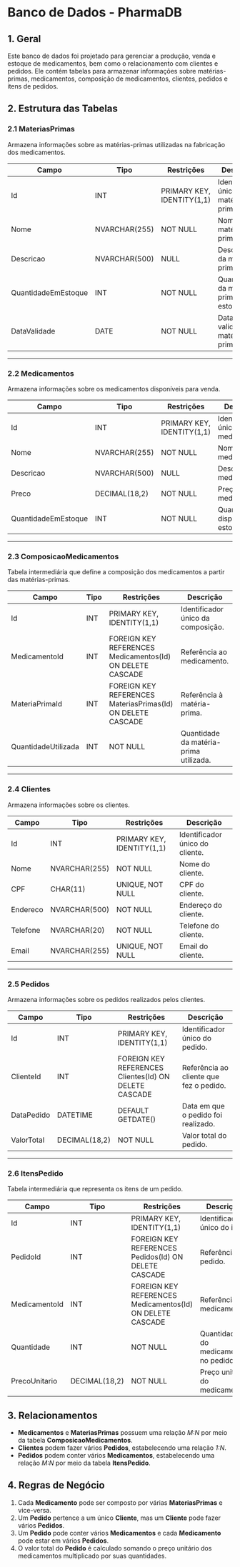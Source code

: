 # Banco de Dados - PharmaDB

## 1. Geral
Este banco de dados foi projetado para gerenciar a produção, venda e estoque de medicamentos, bem como o relacionamento com clientes e pedidos. Ele contém tabelas para armazenar informações sobre matérias-primas, medicamentos, composição de medicamentos, clientes, pedidos e itens de pedidos.

## 2. Estrutura das Tabelas

### 2.1 MateriasPrimas
Armazena informações sobre as matérias-primas utilizadas na fabricação dos medicamentos.

| Campo              | Tipo        | Restrições                          | Descrição                                      |
|--------------------|------------|--------------------------------|------------------------------------------------|
| Id                | INT        | PRIMARY KEY, IDENTITY(1,1)   | Identificador único da matéria-prima.          |
| Nome              | NVARCHAR(255) | NOT NULL                        | Nome da matéria-prima.                        |
| Descricao         | NVARCHAR(500) | NULL                            | Descrição da matéria-prima.                    |
| QuantidadeEmEstoque | INT       | NOT NULL                        | Quantidade da matéria-prima em estoque.       |
| DataValidade      | DATE        | NOT NULL                        | Data de validade da matéria-prima.            |

---

### 2.2 Medicamentos
Armazena informações sobre os medicamentos disponíveis para venda.

| Campo             | Tipo        | Restrições                          | Descrição                                    |
|-------------------|------------|--------------------------------|----------------------------------------|
| Id               | INT        | PRIMARY KEY, IDENTITY(1,1)   | Identificador único do medicamento.   |
| Nome             | NVARCHAR(255) | NOT NULL                        | Nome do medicamento.                  |
| Descricao        | NVARCHAR(500) | NULL                            | Descrição do medicamento.              |
| Preco            | DECIMAL(18,2) | NOT NULL                        | Preço do medicamento.                  |
| QuantidadeEmEstoque | INT      | NOT NULL                        | Quantidade disponível em estoque.     |

---

### 2.3 ComposicaoMedicamentos
Tabela intermediária que define a composição dos medicamentos a partir das matérias-primas.

| Campo             | Tipo  | Restrições                          | Descrição                                       |
|-------------------|------|--------------------------------|-------------------------------------------|
| Id               | INT  | PRIMARY KEY, IDENTITY(1,1)   | Identificador único da composição.       |
| MedicamentoId    | INT  | FOREIGN KEY REFERENCES Medicamentos(Id) ON DELETE CASCADE | Referência ao medicamento. |
| MateriaPrimaId   | INT  | FOREIGN KEY REFERENCES MateriasPrimas(Id) ON DELETE CASCADE | Referência à matéria-prima. |
| QuantidadeUtilizada | INT | NOT NULL                        | Quantidade da matéria-prima utilizada. |

---

### 2.4 Clientes
Armazena informações sobre os clientes.

| Campo     | Tipo        | Restrições                          | Descrição                                |
|-----------|------------|--------------------------------|--------------------------------|
| Id        | INT        | PRIMARY KEY, IDENTITY(1,1)   | Identificador único do cliente.|
| Nome      | NVARCHAR(255) | NOT NULL                        | Nome do cliente.                 |
| CPF       | CHAR(11)   | UNIQUE, NOT NULL               | CPF do cliente.                  |
| Endereco  | NVARCHAR(500) | NOT NULL                        | Endereço do cliente.             |
| Telefone  | NVARCHAR(20)  | NOT NULL                        | Telefone do cliente.             |
| Email     | NVARCHAR(255) | UNIQUE, NOT NULL               | Email do cliente.                |

---

### 2.5 Pedidos
Armazena informações sobre os pedidos realizados pelos clientes.

| Campo     | Tipo       | Restrições                          | Descrição                               |
|-----------|-----------|--------------------------------|--------------------------------|
| Id        | INT       | PRIMARY KEY, IDENTITY(1,1)   | Identificador único do pedido. |
| ClienteId | INT       | FOREIGN KEY REFERENCES Clientes(Id) ON DELETE CASCADE | Referência ao cliente que fez o pedido. |
| DataPedido | DATETIME  | DEFAULT GETDATE()            | Data em que o pedido foi realizado. |
| ValorTotal | DECIMAL(18,2) | NOT NULL                        | Valor total do pedido.          |

---

### 2.6 ItensPedido
Tabela intermediária que representa os itens de um pedido.

| Campo         | Tipo       | Restrições                          | Descrição                              |
|--------------|-----------|--------------------------------|--------------------------------|
| Id          | INT       | PRIMARY KEY, IDENTITY(1,1)   | Identificador único do item.  |
| PedidoId    | INT       | FOREIGN KEY REFERENCES Pedidos(Id) ON DELETE CASCADE | Referência ao pedido. |
| MedicamentoId | INT       | FOREIGN KEY REFERENCES Medicamentos(Id) ON DELETE CASCADE | Referência ao medicamento. |
| Quantidade  | INT       | NOT NULL                        | Quantidade do medicamento no pedido. |
| PrecoUnitario | DECIMAL(18,2) | NOT NULL                        | Preço unitário do medicamento. |

## 3. Relacionamentos

- **Medicamentos** e **MateriasPrimas** possuem uma relação *M:N* por meio da tabela **ComposicaoMedicamentos**.
- **Clientes** podem fazer vários **Pedidos**, estabelecendo uma relação *1:N*.
- **Pedidos** podem conter vários **Medicamentos**, estabelecendo uma relação *M:N* por meio da tabela **ItensPedido**.

## 4. Regras de Negócio

1. Cada **Medicamento** pode ser composto por várias **MateriasPrimas** e vice-versa.
2. Um **Pedido** pertence a um único **Cliente**, mas um **Cliente** pode fazer vários **Pedidos**.
3. Um **Pedido** pode conter vários **Medicamentos** e cada **Medicamento** pode estar em vários **Pedidos**.
4. O valor total do **Pedido** é calculado somando o preço unitário dos medicamentos multiplicado por suas quantidades.

